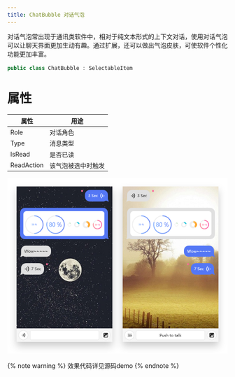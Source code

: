 ```yaml
---
title: ChatBubble 对话气泡
---
```


对话气泡常出现于通讯类软件中，相对于纯文本形式的上下文对话，使用对话气泡可以让聊天界面更加生动有趣。通过扩展，还可以做出气泡皮肤，可使软件个性化功能更加丰富。

```c#
public class ChatBubble : SelectableItem
```

# 属性

| 属性                   | 用途                |
| ---------------------- | -------------------|
| Role                   | 对话角色            |
| Type                   | 消息类型            |
| IsRead                 | 是否已读            |
| ReadAction             | 该气泡被选中时触发   |

![ChatBubble](https://raw.githubusercontent.com/HandyOrg/HandyOrgResource/master/HandyControl/Resources/ChatBubble.png)

{% note warning %}
效果代码详见源码demo
{% endnote %}